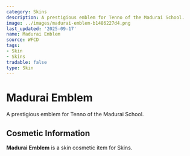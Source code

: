 ```yaml
---
category: Skins
description: A prestigious emblem for Tenno of the Madurai School.
image: ../images/madurai-emblem-b1486227d4.png
last_updated: '2025-09-17'
name: Madurai Emblem
source: WFCD
tags:
- Skin
- Skins
tradable: false
type: Skin
---
```


# Madurai Emblem

A prestigious emblem for Tenno of the Madurai School.

## Cosmetic Information

**Madurai Emblem** is a skin cosmetic item for Skins.

